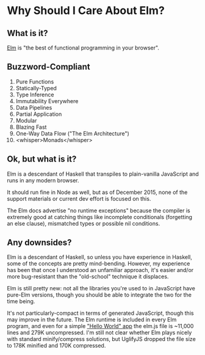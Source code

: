 # Why Should I Care About Elm?

## What is it?

[Elm](http://elm-lang.org/) is "the best of functional programming in your browser".

## Buzzword-Compliant

1. Pure Functions
1. Statically-Typed
1. Type Inference
1. Immutability Everywhere
1. Data Pipelines
1. Partial Application
1. Modular
1. Blazing Fast
1. One-Way Data Flow ("The Elm Architecture")
1. &lt;whisper&gt;Monads&lt;/whisper&gt;

## Ok, but what is it?

Elm is a descendant of Haskell that transpiles to plain-vanilla JavaScript and runs in any modern browser.

It should run fine in Node as well, but as of December 2015, none of the support materials or current dev effort is focused on this.

The Elm docs advertise "no runtime exceptions" because the compiler is extremely good at catching things like incomplete conditionals (forgetting an else clause), mismatched types or possible nil conditions.

## Any downsides?

Elm is a descendant of Haskell, so unless you have experience in Haskell, some of the concepts are pretty mind-bending. However, my experience has been that once I understood an unfamiliar approach, it's easier and/or more bug-resistant than the "old-school" technique it displaces.

Elm is still pretty new: not all the libraries you're used to in JavaScript have pure-Elm versions, though you should be able to integrate the two for the time being.

It's not particularly-compact in terms of generated JavaScript, though this may improve in the future. The Elm runtime is included in every Elm program, and even for a simple ["Hello World" app](../1_hello_world) the elm.js file is ~11,000 lines and 279K uncompressed. I'm still not clear whether Elm plays nicely with standard minify/compress solutions, but UglifyJS dropped the file size to 178K minified and 170K compressed.

